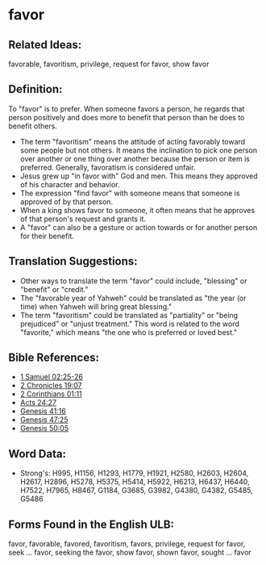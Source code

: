 # favor

## Related Ideas:

favorable, favoritism, privilege, request for favor, show favor

## Definition:

To "favor" is to prefer. When someone favors a person, he regards that person positively and does more to benefit that person than he does to benefit others.

* The term "favoritism" means the attitude of acting favorably toward some people but not others. It means the inclination to pick one person over another or one thing over another because the person or item is preferred. Generally, favoratism is considered unfair.
* Jesus grew up "in favor with" God and men. This means they approved of his character and behavior.
* The expression "find favor" with someone means that someone is approved of by that person.
* When a king shows favor to someone, it often means that he approves of that person's request and grants it.
* A "favor" can also be a gesture or action towards or for another person for their benefit.

## Translation Suggestions:

* Other ways to translate the term "favor" could include, "blessing" or "benefit" or "credit."
* The "favorable year of Yahweh" could be translated as "the year (or time) when Yahweh will bring great blessing."
* The term "favoritism" could be translated as "partiality" or "being prejudiced" or "unjust treatment." This word is related to the word "favorite," which means "the one who is preferred or loved best."

## Bible References:

* [1 Samuel 02:25-26](rc://en/tn/help/1sa/02/25)
* [2 Chronicles 19:07](rc://en/tn/help/2ch/19/07)
* [2 Corinthians 01:11](rc://en/tn/help/2co/01/11)
* [Acts 24:27](rc://en/tn/help/act/24/27)
* [Genesis 41:16](rc://en/tn/help/gen/41/16)
* [Genesis 47:25](rc://en/tn/help/gen/47/25)
* [Genesis 50:05](rc://en/tn/help/gen/50/05)

## Word Data:

* Strong's: H995, H1156, H1293, H1779, H1921, H2580, H2603, H2604, H2617, H2896, H5278, H5375, H5414, H5922, H6213, H6437, H6440, H7522, H7965, H8467, G1184, G3685, G3982, G4380, G4382, G5485, G5486

## Forms Found in the English ULB:

favor, favorable, favored, favoritism, favors, privilege, request for favor, seek ... favor, seeking the favor, show favor, shown favor, sought ... favor
